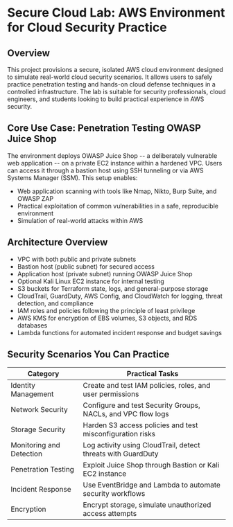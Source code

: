 # Secure Cloud Lab: AWS Environment for Cloud Security Practice

## Overview

This project provisions a secure, isolated AWS cloud environment designed to simulate real-world cloud security scenarios. It allows users to safely practice penetration testing and hands-on cloud defense techniques in a controlled infrastructure. The lab is suitable for security professionals, cloud engineers, and students looking to build practical experience in AWS security.

## Core Use Case: Penetration Testing OWASP Juice Shop

The environment deploys OWASP Juice Shop -- a deliberately vulnerable web application -- on a private EC2 instance within a hardened VPC. Users can access it through a bastion host using SSH tunneling or via AWS Systems Manager (SSM). This setup enables:

- Web application scanning with tools like Nmap, Nikto, Burp Suite, and OWASP ZAP
- Practical exploitation of common vulnerabilities in a safe, reproducible environment
- Simulation of real-world attacks within AWS

## Architecture Overview

- VPC with both public and private subnets
- Bastion host (public subnet) for secured access
- Application host (private subnet) running OWASP Juice Shop
- Optional Kali Linux EC2 instance for internal testing
- S3 buckets for Terraform state, logs, and general-purpose storage
- CloudTrail, GuardDuty, AWS Config, and CloudWatch for logging, threat detection, and compliance
- IAM roles and policies following the principle of least privilege
- AWS KMS for encryption of EBS volumes, S3 objects, and RDS databases
- Lambda functions for automated incident response and budget savings

## Security Scenarios You Can Practice

| Category                  | Practical Tasks                                              |
|---------------------------|--------------------------------------------------------------|
| Identity Management       | Create and test IAM policies, roles, and user permissions    |
| Network Security          | Configure and test Security Groups, NACLs, and VPC flow logs |
| Storage Security          | Harden S3 access policies and test misconfiguration risks    |
| Monitoring and Detection  | Log activity using CloudTrail, detect threats with GuardDuty |
| Penetration Testing       | Exploit Juice Shop through Bastion or Kali EC2 instance      |
| Incident Response         | Use EventBridge and Lambda to automate security workflows    |
| Encryption                | Encrypt storage, simulate unauthorized access attempts       |
